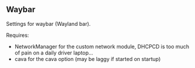 ## Waybar

Settings for waybar (Wayland bar).

Requires:
* NetworkManager for the custom network module, DHCPCD is too much of pain on a daily driver laptop...
* cava for the cava option (may be laggy if started on startup)
